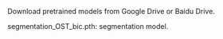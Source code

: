 Download pretrained models from Google Drive or Baidu Drive.

segmentation_OST_bic.pth: segmentation model.